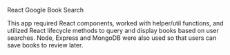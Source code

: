 React Google Book Search

This app required React components, worked with helper/util functions, and utilized React lifecycle methods to query and display books based on user searches. Node, Express and MongoDB were also used so that users can save books to review later.